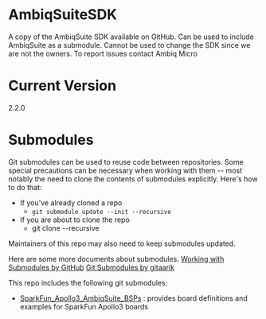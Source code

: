 # AmbiqSuiteSDK
A copy of the AmbiqSuite SDK available on GitHub. Can be used to include AmbiqSuite as a submodule. Cannot be used to change the SDK since we are not the owners. To report issues contact Ambiq Micro

# Current Version
2.2.0

# Submodules
Git submodules can be used to reuse code between repositories. Some special precautions can be necessary when working with them -- most notably the need to clone the contents of submodules explicitly. Here's how to do that:

- If you've already cloned a repo
  - ```git submodule update --init --recursive```
- If you are about to clone the repo
  - git clone --recursive <project url>

Maintainers of this repo may also need to keep submodules updated.

Here are some more documents about submodules.
[Working with Submodules by GitHub](https://github.blog/2016-02-01-working-with-submodules/)
[Git Submodules by gitaarik](https://gist.github.com/gitaarik/8735255)

This repo includes the following git submodules:
- [SparkFun_Apollo3_AmbiqSuite_BSPs](https://github.com/sparkfun/SparkFun_Apollo3_AmbiqSuite_BSPs) : provides board definitions and examples for SparkFun Apollo3 boards
